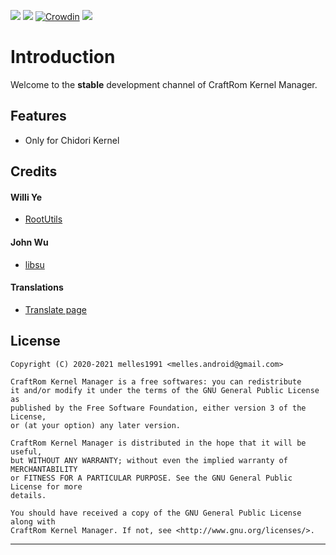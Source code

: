 [![](https://img.shields.io/badge/CraftRom--Kernel%20Manager-vR.1.20201022-blue)](https://github.com/CraftRom/CraftRom-Kernel-Manager/releases)
![](https://img.shields.io/github/contributors/craftrom/CraftRom-Kernel-Manager)
[![Crowdin](https://badges.crowdin.net/craft-rom-km/localized.svg)](https://crowdin.com/project/craft-rom-km)
![](https://img.shields.io/github/license/craftrom/CraftRom-Kernel-Manager)

# Introduction
Welcome to the <strong>stable</strong> development channel of CraftRom Kernel Manager.

## Features
* Only for Chidori Kernel

## Credits

#### Willi Ye

* [RootUtils](https://github.com/Grarak/KernelAdiutor)

#### John Wu

* [libsu](https://github.com/topjohnwu/libsu)

#### Translations
* [Translate page](https://crowdin.com/project/craft-rom-km)

## License

    Copyright (C) 2020-2021 melles1991 <melles.android@gmail.com>

    CraftRom Kernel Manager is a free softwares: you can redistribute
    it and/or modify it under the terms of the GNU General Public License as
    published by the Free Software Foundation, either version 3 of the License,
    or (at your option) any later version.

    CraftRom Kernel Manager is distributed in the hope that it will be useful,
    but WITHOUT ANY WARRANTY; without even the implied warranty of MERCHANTABILITY
    or FITNESS FOR A PARTICULAR PURPOSE. See the GNU General Public License for more
    details.

    You should have received a copy of the GNU General Public License along with
    CraftRom Kernel Manager. If not, see <http://www.gnu.org/licenses/>.

***** ***** ***** ***** ***** ***** ***** ***** ***** ***** *****
